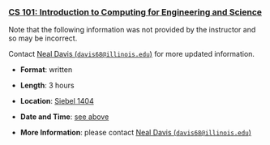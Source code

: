 <!---
Feel free to change this link if there is something more appropriate.
Do not change the anchor name.
-->

### <a name="CS101" class="anchor"></a>[CS 101: Introduction to Computing for Engineering and Science](https://relate.cs.illinois.edu/course/cs101-sp18/)

Note that the following information was not provided by the instructor and so
may be incorrect.
<!--- -->
Contact [Neal Davis
(<code>davis68@illinois.edu</code>)](mailto:davis68@illinois.edu) for more
updated information.

* **Format**: written
<!--- -->
* **Length**: 3 hours
<!--- -->
* **Location**: [Siebel 1404](#next)
<!--- -->
* **Date and Time**: [see above](#next)
<!--- -->
* **More Information**: please contact [Neal Davis
  (<code>davis68@illinois.edu</code>)](mailto:davis68@illinois.edu)
